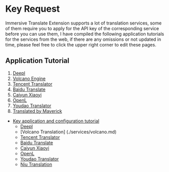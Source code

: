 # Key Request

Immersive Translate Extension supports a lot of translation services, some of them require you to apply for the API key of the corresponding service before you can use them, I have compiled the following application tutorials for the services from the web, if there are any omissions or not updated in time, please feel free to click the upper right corner to edit these pages.

## Application Tutorial

1. [Deepl](./services/deepL.md)
2. [Volcano Engine](./services/volcano.md)
3. [Tencent Translator](./services/tencent.md)
4. [Baidu Translate](./services/baidu.md)
5. [Caiyun Xiaoyi](./services/caiyun.md)
6. [OpenL](https://docs.openl.club/#/)
7. [Youdao Translator](./services/youdao.md)
8. [Translated by Maverick](https://niutrans.com/documents/contents/beginning_guide/6)

- [Key application and configuration tutorial](apikey.md)
  - [Deepl](./services/deepL.md)
  - [Volcano Translation] (./services/volcano.md)
  - [Tencent Translator](./services/tencent.md)
  - [Baidu Translate](./services/baidu.md)
  - [Caiyun Xiaoyi](./services/caiyun.md)
  - [OpenL](./services/openL.md)
  - [Youdao Translator](./services/youdao.md)
  - [Niu Translation](./services/niu.md)
